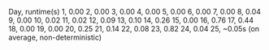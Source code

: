 Day, runtime(s)
1,  0.00
2,  0.00
3,  0.00
4,  0.00
5,  0.00
6,  0.00
7,  0.00
8,  0.04
9,  0.00
10, 0.02
11, 0.02
12, 0.09
13, 0.10
14, 0.26
15, 0.00
16, 0.76
17, 0.44
18, 0.00
19, 0.00
20, 0.25
21, 0.14
22, 0.08
23, 0.82
24, 0.04
25, ~0.05s (on average, non-deterministic)